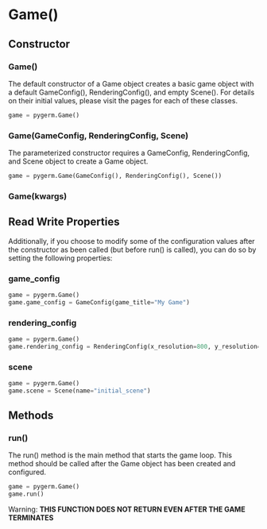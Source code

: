# Game()

## Constructor

### Game()
The default constructor of a Game object creates a basic game object with a default GameConfig(), RenderingConfig(), and empty Scene(). For details on their initial values, please visit the pages for each of these classes.

```python
game = pygerm.Game()
```

### Game(GameConfig, RenderingConfig, Scene)
The parameterized constructor requires a GameConfig, RenderingConfig, and Scene object to create a Game object.

```python
game = pygerm.Game(GameConfig(), RenderingConfig(), Scene())
```

### Game(kwargs)

## Read Write Properties
Additionally, if you choose to modify some of the configuration values after the constructor as been called (but before run() is called), you can do so by setting the following properties:

### game_config
```python
game = pygerm.Game()
game.game_config = GameConfig(game_title="My Game")
```

### rendering_config
```python
game = pygerm.Game()
game.rendering_config = RenderingConfig(x_resolution=800, y_resolution=600)
```

### scene
```python
game = pygerm.Game()
game.scene = Scene(name="initial_scene")
```

## Methods
### run()
The run() method is the main method that starts the game loop. This method should be called after the Game object has been created and configured.

```python
game = pygerm.Game()
game.run()
```

Warning: **THIS FUNCTION DOES NOT RETURN EVEN AFTER THE GAME TERMINATES**
